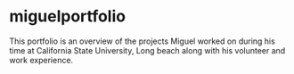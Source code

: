 # miguelportfolio

This portfolio is an overview of the projects Miguel worked on during his time at California State University, Long beach along with
his volunteer and work experience. 